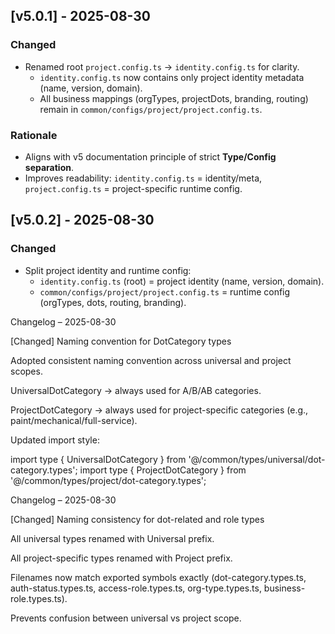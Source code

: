 ## [v5.0.1] - 2025-08-30
### Changed
- Renamed root `project.config.ts` → `identity.config.ts` for clarity.
  - `identity.config.ts` now contains only project identity metadata (name, version, domain).
  - All business mappings (orgTypes, projectDots, branding, routing) remain in `common/configs/project/project.config.ts`.

### Rationale
- Aligns with v5 documentation principle of strict **Type/Config separation**.
- Improves readability: `identity.config.ts` = identity/meta, `project.config.ts` = project-specific runtime config.


## [v5.0.2] - 2025-08-30
### Changed
- Split project identity and runtime config:
  - `identity.config.ts` (root) = project identity (name, version, domain).
  - `common/configs/project/project.config.ts` = runtime config (orgTypes, dots, routing, branding).

Changelog – 2025-08-30

[Changed] Naming convention for DotCategory types

Adopted consistent naming convention across universal and project scopes.

UniversalDotCategory → always used for A/B/AB categories.

ProjectDotCategory → always used for project-specific categories (e.g., paint/mechanical/full-service).

Updated import style:

import type { UniversalDotCategory } from '@/common/types/universal/dot-category.types';
import type { ProjectDotCategory } from '@/common/types/project/dot-category.types';

Changelog – 2025-08-30

[Changed] Naming consistency for dot-related and role types

All universal types renamed with Universal prefix.

All project-specific types renamed with Project prefix.

Filenames now match exported symbols exactly (dot-category.types.ts, auth-status.types.ts, access-role.types.ts, org-type.types.ts, business-role.types.ts).

Prevents confusion between universal vs project scope.
